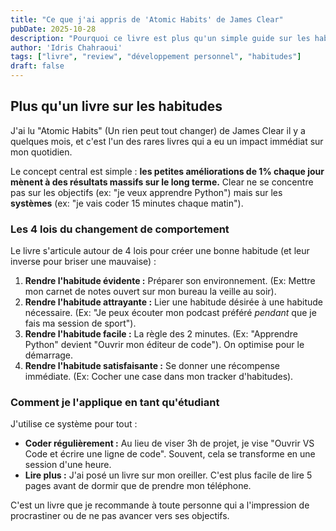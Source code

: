 ```yaml
---
title: "Ce que j'ai appris de 'Atomic Habits' de James Clear"
pubDate: 2025-10-28
description: "Pourquoi ce livre est plus qu'un simple guide sur les habitudes, et comment je l'applique dans ma vie d'étudiant en technologie."
author: 'Idris Chahraoui'
tags: ["livre", "review", "développement personnel", "habitudes"]
draft: false
---
```


## Plus qu'un livre sur les habitudes

J'ai lu "Atomic Habits" (Un rien peut tout changer) de James Clear il y a quelques mois, et c'est l'un des rares livres qui a eu un impact immédiat sur mon quotidien.

Le concept central est simple : **les petites améliorations de 1% chaque jour mènent à des résultats massifs sur le long terme.** Clear ne se concentre pas sur les objectifs (ex: "je veux apprendre Python") mais sur les **systèmes** (ex: "je vais coder 15 minutes chaque matin").

### Les 4 lois du changement de comportement

Le livre s'articule autour de 4 lois pour créer une bonne habitude (et leur inverse pour briser une mauvaise) :

1.  **Rendre l'habitude évidente :** Préparer son environnement. (Ex: Mettre mon carnet de notes ouvert sur mon bureau la veille au soir).
2.  **Rendre l'habitude attrayante :** Lier une habitude désirée à une habitude nécessaire. (Ex: "Je peux écouter mon podcast préféré *pendant* que je fais ma session de sport").
3.  **Rendre l'habitude facile :** La règle des 2 minutes. (Ex: "Apprendre Python" devient "Ouvrir mon éditeur de code"). On optimise pour le démarrage.
4.  **Rendre l'habitude satisfaisante :** Se donner une récompense immédiate. (Ex: Cocher une case dans mon tracker d'habitudes).

### Comment je l'applique en tant qu'étudiant

J'utilise ce système pour tout :

* **Coder régulièrement :** Au lieu de viser 3h de projet, je vise "Ouvrir VS Code et écrire une ligne de code". Souvent, cela se transforme en une session d'une heure.
* **Lire plus :** J'ai posé un livre sur mon oreiller. C'est plus facile de lire 5 pages avant de dormir que de prendre mon téléphone.

C'est un livre que je recommande à toute personne qui a l'impression de procrastiner ou de ne pas avancer vers ses objectifs.
